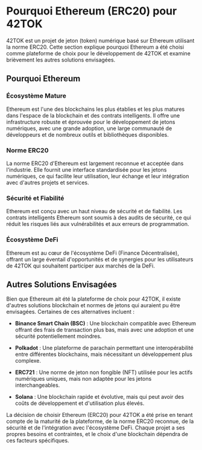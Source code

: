 # Pourquoi Ethereum (ERC20) pour 42TOK

42TOK est un projet de jeton (token) numérique basé sur Ethereum utilisant la norme ERC20. Cette section explique pourquoi Ethereum a été choisi comme plateforme de choix pour le développement de 42TOK et examine brièvement les autres solutions envisagées.

## Pourquoi Ethereum

### Écosystème Mature

Ethereum est l'une des blockchains les plus établies et les plus matures dans l'espace de la blockchain et des contrats intelligents. Il offre une infrastructure robuste et éprouvée pour le développement de jetons numériques, avec une grande adoption, une large communauté de développeurs et de nombreux outils et bibliothèques disponibles.

### Norme ERC20

La norme ERC20 d'Ethereum est largement reconnue et acceptée dans l'industrie. Elle fournit une interface standardisée pour les jetons numériques, ce qui facilite leur utilisation, leur échange et leur intégration avec d'autres projets et services.

### Sécurité et Fiabilité

Ethereum est conçu avec un haut niveau de sécurité et de fiabilité. Les contrats intelligents Ethereum sont soumis à des audits de sécurité, ce qui réduit les risques liés aux vulnérabilités et aux erreurs de programmation.

### Écosystème DeFi

Ethereum est au cœur de l'écosystème DeFi (Finance Décentralisée), offrant un large éventail d'opportunités et de synergies pour les utilisateurs de 42TOK qui souhaitent participer aux marchés de la DeFi.

## Autres Solutions Envisagées

Bien que Ethereum ait été la plateforme de choix pour 42TOK, il existe d'autres solutions blockchain et normes de jetons qui auraient pu être envisagées. Certaines de ces alternatives incluent :

- **Binance Smart Chain (BSC)** : Une blockchain compatible avec Ethereum offrant des frais de transaction plus bas, mais avec une adoption et une sécurité potentiellement moindres.

- **Polkadot** : Une plateforme de parachain permettant une interopérabilité entre différentes blockchains, mais nécessitant un développement plus complexe.

- **ERC721** : Une norme de jeton non fongible (NFT) utilisée pour les actifs numériques uniques, mais non adaptée pour les jetons interchangeables.

- **Solana** : Une blockchain rapide et évolutive, mais qui peut avoir des coûts de développement et d'utilisation plus élevés.

La décision de choisir Ethereum (ERC20) pour 42TOK a été prise en tenant compte de la maturité de la plateforme, de la norme ERC20 reconnue, de la sécurité et de l'intégration avec l'écosystème DeFi. Chaque projet a ses propres besoins et contraintes, et le choix d'une blockchain dépendra de ces facteurs spécifiques.
